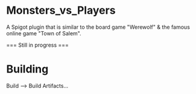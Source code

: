 # Monsters_vs_Players

A Spigot plugin that is similar to the board game "Werewolf" & the famous online game "Town of Salem".

=== Still in progress ===



# Building
Build --> Build Artifacts...
